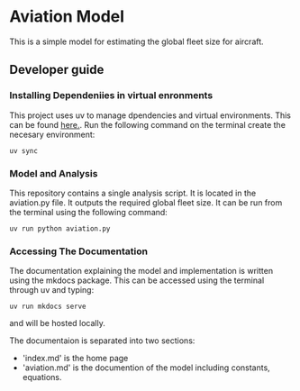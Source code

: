 # Aviation Model

This is a simple model for estimating the global fleet size for aircraft.

## Developer guide 

### Installing Dependeniies in virtual enronments
This project uses uv to manage dpendencies and virtual environments. This can be found [ here.](https://docs.astral.sh/uv/).
Run the following command on the terminal create the necesary environment:

```
uv sync
```

### Model and Analysis 
This repository contains a single analysis script. It is located in the aviation.py file. It outputs the required global fleet size. 
It can be run from the terminal using the following command:

```
uv run python aviation.py
```

### Accessing The Documentation
The documentation explaining the model and implementation is written using the mkdocs package. This can be accessed using the terminal through uv and typing:

```
uv run mkdocs serve
```
 and will be hosted locally. 

The documentaion is separated into two sections:
- 'index.md' is the home page
- 'aviation.md' is the documention of the model including constants, equations.



